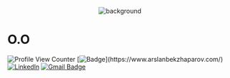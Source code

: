 <p align="center">
   <img src="https://github.com/arslanbekzhaparov/arslanbekzhaparov/blob/main/backgroundforreadme.gif?raw=true" alt="background"/>
</p>

<h1 align="left" id="macropower-title">O.O</h1>

![Profile View Counter](https://komarev.com/ghpvc/?username=arslanbekzhaparov&color=blue)
[![Badge]([https://badgen.net/badge/:subject/:status/:color?icon=github](https://badgen.net/badge/icon/chrome?icon=chrome&label))](https://www.arslanbekzhaparov.com/)
[![Linkedln](https://img.shields.io/badge/LinkedIn-0077B5?style=flat-square&logo=linkedin&logoColor=white)](https://www.linkedin.com/in/arslanbek-zhaparov/)
[![Gmail Badge](https://img.shields.io/badge/-Gmail-c14438?style=flat-square&logo=Gmail&logoColor=white&link=mailto:mixdeers@gmail.com)](mailto:arslanbekzhaparov@gmail.com)
